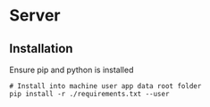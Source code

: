 # Server

## Installation
Ensure pip and python is installed
```shell
# Install into machine user app data root folder
pip install -r ./requirements.txt --user
```
